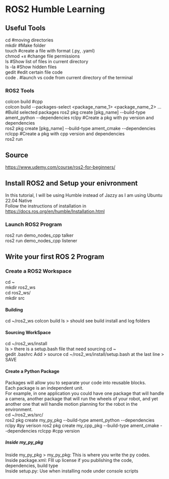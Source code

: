 # **ROS2 Humble Learning**
## **Useful Tools**  
cd #moving directories  
mkdir #Make folder  
touch #create a file with format (.py, .yaml)  
chmod +x #change file permissions  
ls #Show list of files in current directory  
ls -la #Show hidden files  
gedit #edit certain file code  
code . #launch vs code from current directory of the terminal  
### **ROS2 Tools**  
colcon build #cpp  
colcon build --packages-select <package_name_1> <package_name_2> ...  #Build selected packages
ros2 pkg create [pkg_name] --build-type ament_python --dependencies rclpy #Create a pkg with py version and dependencies  
ros2 pkg create [pkg_name] --build-type ament_cmake --dependencies rclcpp #Create a pkg with cpp version and dependencies  
ros2 run  

## **Source**  
https://www.udemy.com/course/ros2-for-beginners/

## **Install ROS2 and Setup your enivronment**
In this tutorial, I will be using Humble instead of Jazzy as I am using Ubuntu 22.04 Native   
Follow the instructions of installation in https://docs.ros.org/en/humble/Installation.html  

### **Launch ROS2 Program**
ros2 run demo_nodes_cpp talker  
ros2 run demo_nodes_cpp listener  

## **Write your first ROS 2 Program**  
### **Create a ROS2 Workspace**
cd ~  
mkdir ros2_ws  
cd ros2_ws/  
mkdir src
#### **Building**  
cd ~/ros2_ws
colcon build
ls > should see build install and log folders  
#### **Sourcing WorkSpace**
cd ~/ros2_ws/install  
ls > there is a setup.bash file that need sourcing
cd ~  
gedit .bashrc
Add > source cd ~/ros2_ws/install/setup.bash at the last line > SAVE  
#### **Create a Python Package**  
Packages will allow you to separate your code into reusable blocks.  
Each package is an independent unit.  
For example, in one application you could have one package that will handle a camera, another package that will run the wheels of your robot, and yet another one that will handle motion planning for the robot in the environment.  
cd ~/ros2_ws/src/  
ros2 pkg create my_py_pkg --build-type ament_python --dependencies rclpy  #py verison
ros2 pkg create my_cpp_pkg --build-type ament_cmake --dependencies rclcpp  #cpp version  
##### **Inside my_py_pkg**  
Inside my_py_pkg > my_py_pkg: This is where you write the py codes.  
Inside package.xml: FIll up license if you publishing the code, dependencies, build type  
Inside setup.py: Use when installing node under console scripts  
